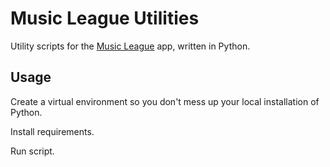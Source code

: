 # Music League Utilities

Utility scripts for the [Music League](https://app.musicleague.com) app, written in Python.

## Usage

Create a virtual environment so you don't mess up your local installation of Python.

Install requirements.

Run script.
